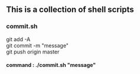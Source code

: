 ## This is a collection of shell scripts

### commit.sh
git add -A <br>
git commit -m "message" <br>
git push origin master <br>

#### command : ./commit.sh "message"
